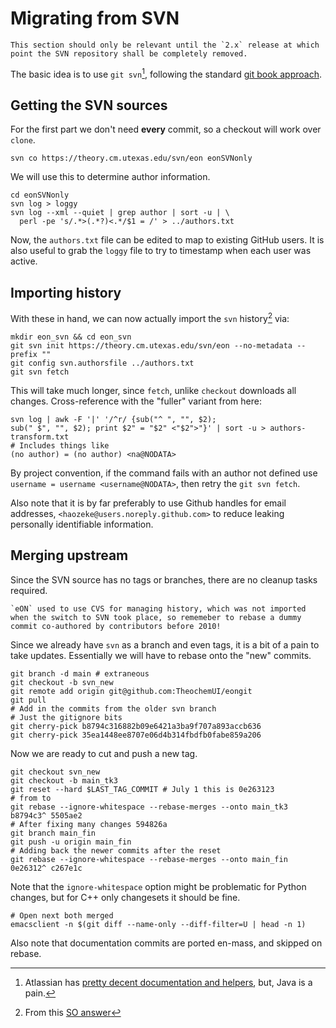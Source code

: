 # Migrating from SVN

```{note}
This section should only be relevant until the `2.x` release at which point the SVN repository shall be completely removed.
```

The basic idea is to use `git svn`[^1], following the standard [git book
approach](https://git-scm.com/book/en/v2/Git-and-Other-Systems-Migrating-to-Git).

## Getting the SVN sources

For the first part we don't need **every** commit, so a checkout will work over
`clone`.

```{code-block} bash
svn co https://theory.cm.utexas.edu/svn/eon eonSVNonly
```

We will use this to determine author information.

```{code-block} bash
cd eonSVNonly
svn log > loggy
svn log --xml --quiet | grep author | sort -u | \
  perl -pe 's/.*>(.*?)<.*/$1 = /' > ../authors.txt
```

Now, the `authors.txt` file can be edited to map to existing GitHub users. It is
also useful to grab the `loggy` file to try to timestamp when each user was
active.

## Importing history

With these in hand, we can now actually import the `svn` history[^2] via:

```{code-block} bash
mkdir eon_svn && cd eon_svn
git svn init https://theory.cm.utexas.edu/svn/eon --no-metadata --prefix ""
git config svn.authorsfile ../authors.txt
git svn fetch
```

This will take much longer, since `fetch`, unlike `checkout` downloads all
changes. Cross-reference with the "fuller" variant from here:

```{code-block} bash
svn log | awk -F '|' '/^r/ {sub("^ ", "", $2); 
sub(" $", "", $2); print $2" = "$2" <"$2">"}' | sort -u > authors-transform.txt
# Includes things like
(no author) = (no author) <na@NODATA>
```

By project convention, if the command fails with an author not defined use
`username = username <username@NODATA>`, then retry the `git svn fetch`.

Also note that it is by far preferably to use Github handles for email
addresses, `<haozeke@users.noreply.github.com>` to reduce leaking personally
identifiable information.

## Merging upstream

Since the SVN source has no tags or branches, there are no cleanup tasks
required.

```{note}
`eON` used to use CVS for managing history, which was not imported when the switch to SVN took place, so rememeber to rebase a dummy commit co-authored by contributors before 2010!
```

Since we already have `svn` as a branch and even tags, it is a bit of a pain to
take updates. Essentially we will have to rebase onto the "new" commits.

```{code-block} bash
git branch -d main # extraneous
git checkout -b svn_new
git remote add origin git@github.com:TheochemUI/eongit
git pull
# Add in the commits from the older svn branch
# Just the gitignore bits
git cherry-pick b8794c316882b09e6421a3ba9f707a893accb636
git cherry-pick 35ea1448ee8707e06d4b314fbdfb0fabe859a206
```

Now we are ready to cut and push a new tag.

```{code-block} bash
git checkout svn_new
git checkout -b main_tk3
git reset --hard $LAST_TAG_COMMIT # July 1 this is 0e263123
# from to
git rebase --ignore-whitespace --rebase-merges --onto main_tk3 b8794c3^ 5505ae2
# After fixing many changes 594826a
git branch main_fin
git push -u origin main_fin
# Adding back the newer commits after the reset
git rebase --ignore-whitespace --rebase-merges --onto main_fin 0e26312^ c267e1c
```

Note that the `ignore-whitespace` option might be problematic for Python
changes, but for C++ only changesets it should be fine.

```{code-block} bash
# Open next both merged
emacsclient -n $(git diff --name-only --diff-filter=U | head -n 1)
```

Also note that documentation commits are ported en-mass, and skipped on rebase.

[^1]: Atlassian has [pretty decent documentation and helpers](https://www.atlassian.com/git/tutorials/svn-to-git-prepping-your-team-migration), but, Java is a pain.
[^2]: From this [SO answer](https://stackoverflow.com/a/79188/1895378)
